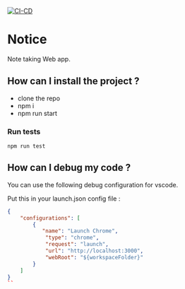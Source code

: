 [![CI-CD](https://github.com/CPNV-ES/notice/actions/workflows/s3-deploy.yml/badge.svg)](https://github.com/CPNV-ES/notice/actions/workflows/s3-deploy.yml)

# Notice

Note taking Web app.

## How can I install the project ?

- clone the repo
- npm i
- npm run start

### Run tests

`npm run test`

## How can I debug my code ?

You can use the following debug configuration for vscode.

Put this in your launch.json config file :

```json
{
    "configurations": [
        {
           "name": "Launch Chrome",
            "type": "chrome",
            "request": "launch",
            "url": "http://localhost:3000",
            "webRoot": "${workspaceFolder}"
        }
    ]
}
``
